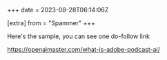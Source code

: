 +++
date = 2023-08-28T06:14:06Z

[extra]
from = "Spammer"
+++

Here's the sample, you can see one do-follow link

https://openaimaster.com/what-is-adobe-podcast-ai/
